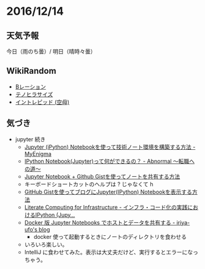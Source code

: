 # 2016/12/14

## 天気予報

今日（雨のち曇）/ 明日（晴時々曇）

## WikiRandom

* [Bレーション](https://ja.wikipedia.org/wiki/B%E3%83%AC%E3%83%BC%E3%82%B7%E3%83%A7%E3%83%B3)
* [テノヒラサイズ](https://ja.wikipedia.org/wiki/%E3%83%86%E3%83%8E%E3%83%92%E3%83%A9%E3%82%B5%E3%82%A4%E3%82%BA)
* [イントレピッド (空母)](https://ja.wikipedia.org/wiki/%E3%82%A4%E3%83%B3%E3%83%88%E3%83%AC%E3%83%94%E3%83%83%E3%83%89_%28%E7%A9%BA%E6%AF%8D%29)

## 気づき

* jupyter 続き
  * [Jupyter (iPython) Notebookを使って技術ノート環境を構築する方法 - MyEnigma](http://myenigma.hatenablog.com/entry/2016/02/20/183423)
  * [IPython Notebook(Jupyter)って何ができるの？ - Abnormal 〜転職への道〜](http://www.hirotsuru.com/entry/2016/05/11/201337)
  * [Jupyter Notebook + Github Gistを使ってノートを共有する方法](http://kasoutuuka.org/jupyter-notebook)
  * キーボードショートカットのヘルプは ? じゃなくて h
  * [GitHub Gistを使ってブログにJupyter(IPython) Notebookを表示する方法](https://p--q.blogspot.jp/2015/10/github-gistjupyteripython-notebook.html)
  * [Literate Computing for Infrastructure - インフラ・コード化の実践におけるIPython (Jupy…](http://www.slideshare.net/nobu758/literate-computing-for-infrastructure-ipython-jupyter-notebook?qid=ce01cd0d-f81f-464f-9ac5-44cc079d6e34&v=default&b=&from_search=1)
  * [Docker 版 Jupyter Notebooks でホストとデータを共有する - iriya-ufo's blog](http://iriya-ufo.net/blog/2016/12/04/data-sharing-with-host-on-jupyter-notebooks/)
    * docker 使って起動するときにノートのディレクトリを食わせる
  * いろいろ楽しい。
  * IntelliJ に食わせてみた。表示は大丈夫だけど、実行するとエラーになっちゃう。
